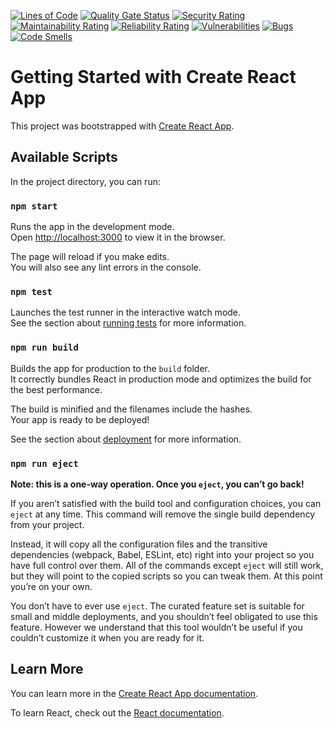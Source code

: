 [![Lines of Code](https://sonarcloud.io/api/project_badges/measure?project=miltonbolonha_creativity-block&metric=ncloc)](https://sonarcloud.io/summary/new_code?id=miltonbolonha_creativity-block) [![Quality Gate Status](https://sonarcloud.io/api/project_badges/measure?project=miltonbolonha_creativity-block&metric=alert_status)](https://sonarcloud.io/summary/new_code?id=miltonbolonha_creativity-block) [![Security Rating](https://sonarcloud.io/api/project_badges/measure?project=miltonbolonha_creativity-block&metric=security_rating)](https://sonarcloud.io/summary/new_code?id=miltonbolonha_creativity-block) [![Maintainability Rating](https://sonarcloud.io/api/project_badges/measure?project=miltonbolonha_creativity-block&metric=sqale_rating)](https://sonarcloud.io/summary/new_code?id=miltonbolonha_creativity-block) [![Reliability Rating](https://sonarcloud.io/api/project_badges/measure?project=miltonbolonha_creativity-block&metric=reliability_rating)](https://sonarcloud.io/summary/new_code?id=miltonbolonha_creativity-block) [![Vulnerabilities](https://sonarcloud.io/api/project_badges/measure?project=miltonbolonha_creativity-block&metric=vulnerabilities)](https://sonarcloud.io/summary/new_code?id=miltonbolonha_creativity-block) [![Bugs](https://sonarcloud.io/api/project_badges/measure?project=miltonbolonha_creativity-block&metric=bugs)](https://sonarcloud.io/summary/new_code?id=miltonbolonha_creativity-block) [![Code Smells](https://sonarcloud.io/api/project_badges/measure?project=miltonbolonha_creativity-block&metric=code_smells)](https://sonarcloud.io/summary/new_code?id=miltonbolonha_creativity-block)


# Getting Started with Create React App

This project was bootstrapped with [Create React App](https://github.com/facebook/create-react-app).

## Available Scripts

In the project directory, you can run:

### `npm start`

Runs the app in the development mode.\
Open [http://localhost:3000](http://localhost:3000) to view it in the browser.

The page will reload if you make edits.\
You will also see any lint errors in the console.

### `npm test`

Launches the test runner in the interactive watch mode.\
See the section about [running tests](https://facebook.github.io/create-react-app/docs/running-tests) for more information.

### `npm run build`

Builds the app for production to the `build` folder.\
It correctly bundles React in production mode and optimizes the build for the best performance.

The build is minified and the filenames include the hashes.\
Your app is ready to be deployed!

See the section about [deployment](https://facebook.github.io/create-react-app/docs/deployment) for more information.

### `npm run eject`

**Note: this is a one-way operation. Once you `eject`, you can’t go back!**

If you aren’t satisfied with the build tool and configuration choices, you can `eject` at any time. This command will remove the single build dependency from your project.

Instead, it will copy all the configuration files and the transitive dependencies (webpack, Babel, ESLint, etc) right into your project so you have full control over them. All of the commands except `eject` will still work, but they will point to the copied scripts so you can tweak them. At this point you’re on your own.

You don’t have to ever use `eject`. The curated feature set is suitable for small and middle deployments, and you shouldn’t feel obligated to use this feature. However we understand that this tool wouldn’t be useful if you couldn’t customize it when you are ready for it.

## Learn More

You can learn more in the [Create React App documentation](https://facebook.github.io/create-react-app/docs/getting-started).

To learn React, check out the [React documentation](https://reactjs.org/).
